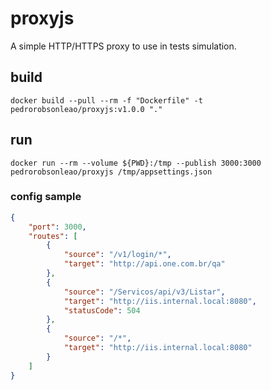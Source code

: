 # proxyjs

A simple HTTP/HTTPS proxy to use in tests simulation.

## build

`docker build --pull --rm -f "Dockerfile" -t pedrorobsonleao/proxyjs:v1.0.0 "." `

## run

`docker run --rm --volume ${PWD}:/tmp --publish 3000:3000 pedrorobsonleao/proxyjs /tmp/appsettings.json`

### config sample ###


```json
{
    "port": 3000,
    "routes": [
        {
            "source": "/v1/login/*",
            "target": "http://api.one.com.br/qa"
        },
        {
            "source": "/Servicos/api/v3/Listar",
            "target": "http://iis.internal.local:8080",
            "statusCode": 504
        },
        {
            "source": "/*",
            "target": "http://iis.internal.local:8080"
        }
    ]
}
```